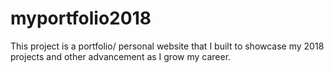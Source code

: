 # myportfolio2018
This project is a portfolio/ personal website that I built to showcase my 2018 projects and other advancement as I grow my career.
